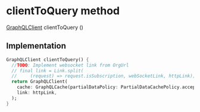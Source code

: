 


# clientToQuery method








[GraphQLClient](https://pub.dev/documentation/graphql/5.1.3/graphql/GraphQLClient-class.html) clientToQuery
()








## Implementation

```dart
GraphQLClient clientToQuery() {
  //TODO: Implement websocket link from OrgUrl
  // final link = Link.split(
  //     (request) => request.isSubscription, webSocketLink, httpLink);
  return GraphQLClient(
    cache: GraphQLCache(partialDataPolicy: PartialDataCachePolicy.accept),
    link: httpLink,
  );
}
```







